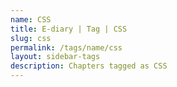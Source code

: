 ```yaml
---
name: CSS
title: E-diary | Tag | CSS
slug: css
permalink: /tags/name/css
layout: sidebar-tags
description: Chapters tagged as CSS
---
```

